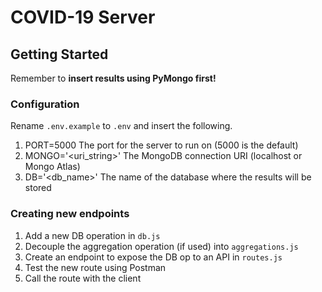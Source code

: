 # COVID-19 Server

## Getting Started

Remember to **insert results using PyMongo first!**

### Configuration

Rename `.env.example` to `.env` and insert the following.

1. PORT=5000 The port for the server to run on (5000 is the default)
2. MONGO='<uri_string>' The MongoDB connection URI (localhost or Mongo Atlas)
3. DB='<db_name>' The name of the database where the results will be stored

### Creating new endpoints

1. Add a new DB operation in `db.js`
2. Decouple the aggregation operation (if used) into `aggregations.js`
3. Create an endpoint to expose the DB op to an API in `routes.js`
4. Test the new route using Postman
5. Call the route with the client
